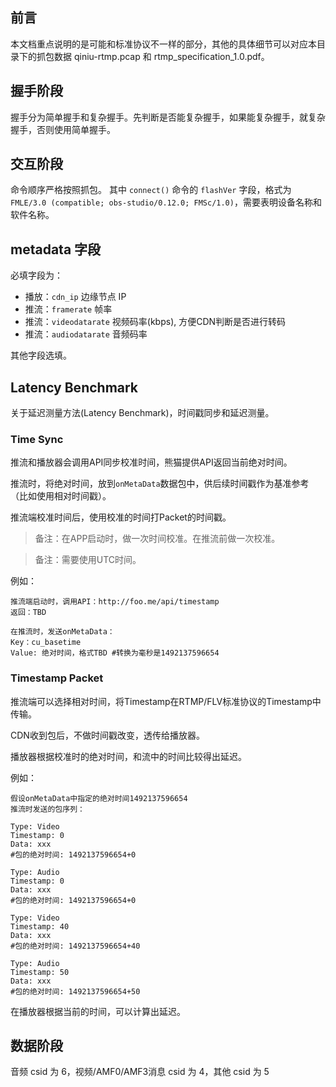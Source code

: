 ## 前言
本文档重点说明的是可能和标准协议不一样的部分，其他的具体细节可以对应本目录下的抓包数据 qiniu-rtmp.pcap 和 rtmp_specification_1.0.pdf。
## 握手阶段
握手分为简单握手和复杂握手。先判断是否能复杂握手，如果能复杂握手，就复杂握手，否则使用简单握手。
## 交互阶段
命令顺序严格按照抓包。
其中 `connect()` 命令的 `flashVer` 字段，格式为 `FMLE/3.0 (compatible; obs-studio/0.12.0; FMSc/1.0)`，需要表明设备名称和软件名称。
## metadata 字段
必填字段为：
 - 播放：`cdn_ip` 边缘节点 IP
 - 推流：`framerate` 帧率
 - 推流：`videodatarate` 视频码率(kbps), 方便CDN判断是否进行转码
 - 推流：`audiodatarate` 音频码率
 
其他字段选填。

## Latency Benchmark 

关于延迟测量方法(Latency Benchmark)，时间戳同步和延迟测量。

### Time Sync

推流和播放器会调用API同步校准时间，熊猫提供API返回当前绝对时间。

推流时，将绝对时间，放到`onMetaData`数据包中，供后续时间戳作为基准参考（比如使用相对时间戳）。

推流端校准时间后，使用校准的时间打Packet的时间戳。

> 备注：在APP启动时，做一次时间校准。在推流前做一次校准。

> 备注：需要使用UTC时间。

例如：

```
推流端启动时，调用API：http://foo.me/api/timestamp
返回：TBD

在推流时，发送onMetaData：
Key：cu_basetime
Value: 绝对时间，格式TBD #转换为毫秒是1492137596654
```

### Timestamp Packet

推流端可以选择相对时间，将Timestamp在RTMP/FLV标准协议的Timestamp中传输。

CDN收到包后，不做时间戳改变，透传给播放器。

播放器根据校准时的绝对时间，和流中的时间比较得出延迟。

例如：

```
假设onMetaData中指定的绝对时间1492137596654
推流时发送的包序列：

Type: Video
Timestamp: 0
Data: xxx
#包的绝对时间: 1492137596654+0

Type: Audio
Timestamp: 0
Data: xxx
#包的绝对时间: 1492137596654+0

Type: Video
Timestamp: 40
Data: xxx
#包的绝对时间: 1492137596654+40

Type: Audio
Timestamp: 50
Data: xxx
#包的绝对时间: 1492137596654+50
```

在播放器根据当前的时间，可以计算出延迟。

## 数据阶段
音频 csid 为 6，视频/AMF0/AMF3消息 csid 为 4，其他 csid 为 5

